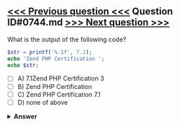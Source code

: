 [<<< Previous question <<<](0743.md)   Question ID#0744.md   [>>> Next question >>>](0745.md)
---

What is the output of the following code?
```php
$str = printf('%.1f', 7.1);
echo 'Zend PHP Certification ';
echo $str;
```

- [ ] A) 7.1Zend PHP Certification 3
- [ ] B) Zend PHP Certification
- [ ] C) Zend PHP Certification 7.1
- [ ] D) none of above

<details><summary><b>Answer</b></summary>
<p>
  Answer: <strong>A</strong>
</p>
</details>
